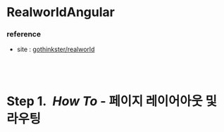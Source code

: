 # RealworldAngular

### reference
* site : [gothinkster/realworld](https://github.com/gothinkster/realworld)
<br/>
<br/>

# Step 1.&nbsp;&nbsp;*How To* - 페이지 레이어아웃 및 라우팅